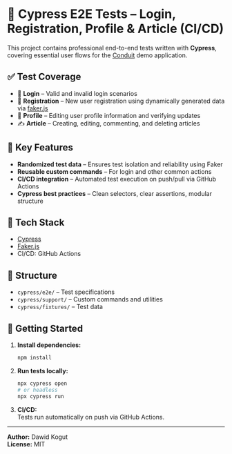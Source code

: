 # 🧪 Cypress E2E Tests – Login, Registration, Profile & Article (CI/CD)

This project contains professional end-to-end tests written with **Cypress**, covering essential user flows for the [Conduit](https://conduit.mate.academy/) demo application.

## ✅ Test Coverage

- 🔐 **Login** – Valid and invalid login scenarios  
- 📝 **Registration** – New user registration using dynamically generated data via [faker.js](https://fakerjs.dev/)  
- 👤 **Profile** – Editing user profile information and verifying updates  
- ✍️ **Article** – Creating, editing, commenting, and deleting articles

## 🧱 Key Features

- **Randomized test data** – Ensures test isolation and reliability using Faker  
- **Reusable custom commands** – For login and other common actions  
- **CI/CD integration** – Automated test execution on push/pull via GitHub Actions  
- **Cypress best practices** – Clean selectors, clear assertions, modular structure

## 🚀 Tech Stack

- [Cypress](https://www.cypress.io/)  
- [Faker.js](https://fakerjs.dev/)  
- CI/CD: GitHub Actions

## 📂 Structure

- `cypress/e2e/` – Test specifications  
- `cypress/support/` – Custom commands and utilities  
- `cypress/fixtures/` – Test data

## 🏁 Getting Started

1. **Install dependencies:**  
   ```bash
   npm install
   ```

2. **Run tests locally:**  
   ```bash
   npx cypress open
   # or headless
   npx cypress run
   ```

3. **CI/CD:**  
   Tests run automatically on push via GitHub Actions.

---

**Author:** Dawid Kogut  
**License:** MIT